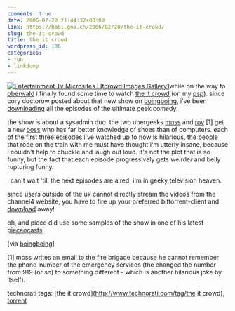 ```yaml
---
comments: true
date: 2006-02-20 21:44:37+00:00
link: https://habi.gna.ch/2006/02/20/the-it-crowd/
slug: the-it-crowd
title: the it crowd
wordpress_id: 136
categories:
- fun
- linkdump
---
```



[![ Entertainment Tv Microsites I Itcrowd Images Gallery1](https://habi.gna.ch/blog/images/_entertainment_tv_microsites_I_itcrowd_images_gallery1-tm.jpg)](https://habi.gna.ch/blog/images/_entertainment_tv_microsites_I_itcrowd_images_gallery1.jpg)while on the way to [oberwald](https://habi.gna.ch/blog/archives/000733.html) i finally found some time to watch [the it crowd](http://channel4.com/entertainment/tv/microsites/I/itcrowd/) (on my [psp](http://www.nullriver.com/index/products/pspware)). since cory doctorow posted about that new show on [boingboing](https://boingboing.net/2006/02/07/the_it_crowd_the_gee.html), i've been [downloading](http://tz.searching.com/search_the-it-crowd) all the episodes of the ultimate geek comedy.



the show is about a sysadmin duo. the two ubergeeks [moss](http://channel4.com/entertainment/tv/microsites/I/itcrowd/profiles/moss.html) and [roy](http://channel4.com/entertainment/tv/microsites/I/itcrowd/profiles/roy.html) [1] get a new [boss](http://channel4.com/entertainment/tv/microsites/I/itcrowd/profiles/jen.html) who has far better knowledge of shoes than of computers. each of the first three episodes i've watched up to now is hilarious, the people that rode on the train with me must have thought i'm utterly insane, because i couldn't help to chuckle and laugh out loud. it's not the plot that is so funny, but the fact that each episode progressively gets weirder and belly rupturing funny.
  
i can't wait 'till the next episodes are aired, i'm in geeky television heaven.



since users outside of the uk cannot directly stream the videos from the channel4 website, you have to fire up your preferred bittorrent-client and [download](http://www.mininova.org/search/?search=the+it+crowd) away!



oh, and piece did use some samples of the show in one of his latest [pieceocasts](https://pieceoplastic.com/index.php/2202/pieceocast-friday-042/).



[via [boingboing](https://boingboing.net/2006/02/07/the_it_crowd_the_gee.html)]



[1] moss writes an email to the fire brigade because he cannot remember the phone-number of the emergency services (the changed the number from 919 (or so) to something different - which is another hilarious joke by itself).





technorati tags: [the it crowd](http://www.technorati.com/tag/the it crowd), [torrent](http://www.technorati.com/tag/torrent)
